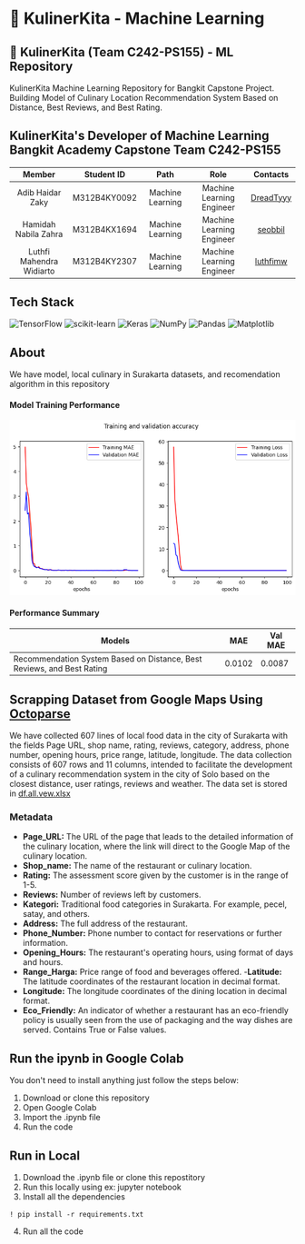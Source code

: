 # 🍲 KulinerKita - Machine Learning
## 🍴 KulinerKita (Team C242-PS155) - ML Repository

KulinerKita Machine Learning Repository for Bangkit Capstone Project. Building Model of Culinary Location Recommendation System Based on Distance, Best Reviews, and Best Rating.
## KulinerKita's Developer of Machine Learning Bangkit Academy Capstone Team C242-PS155
|            Member           | Student ID |        Path        |                    Role                    |                                                       Contacts                                                      |
| :-------------------------: | :--------: | :----------------: | :----------------------------------------: | :-----------------------------------------------------------------------------------------------------------------: |
| Adib Haidar Zaky  | M312B4KY0092 |  Machine Learning  |Machine Learning Engineer |[DreadTyyy](https://github.com/DreadTyyy)|
| Hamidah Nabila Zahra | M312B4KX1694  |  Machine Learning  | Machine Learning Engineer | [seobbil](https://github.com/seobbil) |
| Luthfi Mahendra Widiarto | M312B4KY2307  |  Machine Learning  | Machine Learning Engineer | [luthfimw](https://github.com/luthfimw) |

## Tech Stack
![TensorFlow](https://img.shields.io/badge/TensorFlow-%23FF6F00.svg?style=for-the-badge&logo=TensorFlow&logoColor=white)
![scikit-learn](https://img.shields.io/badge/scikit--learn-%23F7931E.svg?style=for-the-badge&logo=scikit-learn&logoColor=white)
![Keras](https://img.shields.io/badge/Keras-%23D00000.svg?style=for-the-badge&logo=Keras&logoColor=white)
![NumPy](https://img.shields.io/badge/numpy-%23013243.svg?style=for-the-badge&logo=numpy&logoColor=white)
![Pandas](https://img.shields.io/badge/Pandas-purple?logo=pandas&logoColor=white&style=for-the-badge)
![Matplotlib](https://img.shields.io/badge/Matplotlib-blue?style=for-the-badge&logo=data:image/svg+xml;base64,PHN2ZyB4bWxucz0iaHR0cDovL3d3dy53My5vcmcvMjAwMC9zdmciIHdpZHRoPSIxNiIgaGVpZ2h0PSIxNiIgdmlld0JveD0iMCAwIDE2IDE2Ij48cGF0aCBkPSJNOC4wNSAxLjQ0Yy4yMy0uMTMgLjUyLS4wOC43Ni4xNWw0LjI0IDMuODRjLjI0LjIxLjI0LjU3IDAgLjc4TDguODEgOS44M2MuMjQuMi4yNS41OC4wMy43OWwtNC4yMyAzLjgzYy0uMjMuMjA1LS41OC4xNS0uODEtLjA1TC4zMiA4LjgyYy0uMjMtLjItLjIzLS41MS4wMi0uNzJsNy43MS02LjY2eiIgZmlsbD0iI0ZGRiIgZmlsbC1ydWxlPSJub256ZXJvIi8+PC9zdmc+&logoColor=white)

## About 
We have model, local culinary in Surakarta datasets, and recomendation algorithm in this repository

#### Model Training Performance
![trainingmae](https://github.com/kulinerkita/ML/blob/main/grafik%20mae.png)

#### Performance Summary
Models | MAE | Val MAE
------------ | ------------- | -------------
Recommendation System Based on Distance, Best Reviews, and Best Rating | 0.0102 | 0.0087

## Scrapping Dataset from Google Maps Using [Octoparse](https://www.octoparse.com/)

We have collected 607 lines of local food data in the city of Surakarta with the fields Page URL, shop name, rating, reviews, category, address, phone number, opening hours, price range, latitude, longitude. The data collection consists of 607 rows and 11 columns, intended to facilitate the development of a culinary recommendation system in the city of Solo based on the closest distance, user ratings, reviews and weather. The data set is stored in [df.all.vew.xlsx](https://github.com/kulinerkita/ML/blob/main/df_all_new.xlsx)

### Metadata
- **Page_URL:** The URL of the page that leads to the detailed information of the culinary location, where the link will direct to the Google Map of the culinary location.
- **Shop_name:** The name of the restaurant or culinary location.
- **Rating:** The assessment score given by the customer is in the range of 1-5.
- **Reviews:**  Number of reviews left by customers.
- **Kategori:** Traditional food categories in Surakarta. For example, pecel, satay, and others.
- **Address:** The full address of the restaurant. 
- **Phone_Number:** Phone number to contact for reservations or further information.
- **Opening_Hours:** The restaurant's operating hours, using format of days and hours.
- **Range_Harga:** Price range of food and beverages offered.
-**Latitude:** The latitude coordinates of the restaurant location in decimal format. 
- **Longitude:** The longitude coordinates of the dining location in decimal format. 
- **Eco_Friendly:** An indicator of whether a restaurant has an eco-friendly policy is usually seen from the use of packaging and the way dishes are served. Contains True or False values. 

## Run the ipynb in Google Colab
You don't need to install anything just follow the steps below:
1. Download or clone this repository
2. Open Google Colab
3. Import the .ipynb file
4. Run the code

## Run in Local
1. Download the .ipynb file or clone this repostitory
2. Run this locally using ex: jupyter notebook
3. Install all the dependencies
  ```
  ! pip install -r requirements.txt
  ```
4. Run all the code


